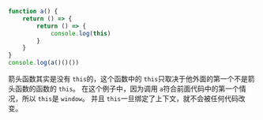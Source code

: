 ```javascript
function a() {
    return () => {
        return () => {
            console.log(this)
        }
    }
}
console.log(a()()())
```

箭头函数其实是没有 ```this```的，这个函数中的 ```this```只取决于他外面的第一个不是箭头函数的函数的 ```this```。
在这个例子中，因为调用 ```a```符合前面代码中的第一个情况，所以 ```this```是 ```window```。
并且 ```this```一旦绑定了上下文，就不会被任何代码改变。